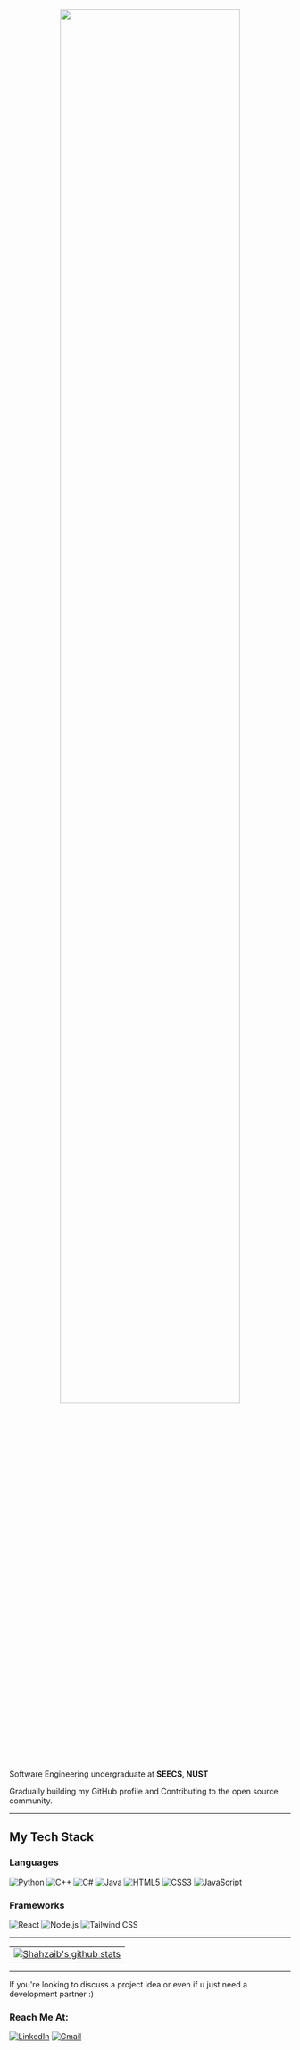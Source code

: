 <div align="center">
  <img src="https://drive.google.com/uc?export=view&id=1FhokRmTe9XHu-60ZdUNL0PPxEP9C05No" width="80%" />
</div>

<br>

Software Engineering undergraduate at **SEECS, NUST**

Gradually building my GitHub profile and Contributing to the open source community.

---

## My Tech Stack

<div align="left">
  
### Languages
![Python](https://img.shields.io/badge/-Python-000000?style=flat&logo=python)
![C++](https://img.shields.io/badge/-C++-000000?style=flat&logo=cplusplus)
![C#](https://img.shields.io/badge/-C%23-000000?style=flat&logo=c-sharp)
![Java](https://img.shields.io/badge/-Java-000000?style=flat&logo=openjdk)
![HTML5](https://img.shields.io/badge/-HTML5-000000?style=flat&logo=html5)
![CSS3](https://img.shields.io/badge/-CSS3-000000?style=flat&logo=css3)
![JavaScript](https://img.shields.io/badge/-JavaScript-000000?style=flat&logo=javascript)

### Frameworks
![React](https://img.shields.io/badge/-React-000000?style=flat&logo=react)
![Node.js](https://img.shields.io/badge/-Node.js-000000?style=flat&logo=node.js)
![Tailwind CSS](https://img.shields.io/badge/-Tailwind_CSS-000000?style=flat&logo=tailwind-css)

</div>

---

<table>
  <tr>
    <td>
<a href="https://github.com/ShahzaibAhmad05/github-readme-stats"><img align="center" src="https://github-readme-stats.vercel.app/api?username=ShahzaibAhmad05&show_icons=true&include_all_commits=false&theme=github_dark&hide_border=true" alt="Shahzaib's github stats" /></a>
</td>
  </tr>
</table>

---

<div align="left">

If you're looking to discuss a project idea or even if u just need a development partner :)

### Reach Me At:

[![LinkedIn](https://img.shields.io/badge/LinkedIn-shahzaibahmad05-0077B5?style=for-the-badge&logo=linkedin&logoColor=white)](https://www.linkedin.com/in/shahzaibahmad05)
[![Gmail](https://img.shields.io/badge/Gmail-shahzaibahmad6789@gmail.com-D14836?style=for-the-badge&logo=gmail&logoColor=white)](mailto:shahzaibahmad6789@gmail.com)
  
</div>

